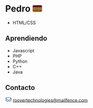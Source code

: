 
# Pedro <img style="width: 30px;" src="up-emoji.png">
 - HTML/CSS
## Aprendiendo
 - Javascript
 - PHP
 - Python
 - C++
 - Java
## Contacto
<img src="email.png" style="width: 20px;"> roovertechnologies@mailfence.com
